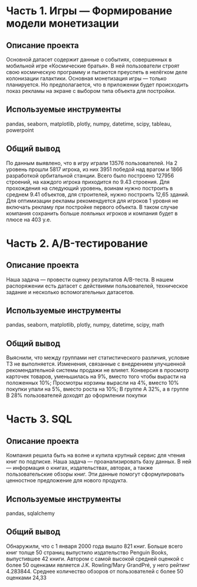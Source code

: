 # Часть 1. Игры — Формирование модели монетизации
## Описание проекта
Основной датасет содержит данные о событиях, совершенных в мобильной игре «Космические братья». В ней пользователи строят свою космическую программу и пытаются преуспеть в нелёгком деле колонизации галактики. Основная монетизация игры — только планируется. Но предполагается, что в приложении будет происходить показ рекламы на экране с выбором типа объекта для постройки.
## Используемые инструменты
pandas, seaborn, matplotlib, plotly, numpy, datetime, scipy, tableau, powerpoint
## Общий вывод
По данным выявлено, что в игру играли 13576 пользователей. На 2 уровень прошли 5817 игрока, из них 3951 победой над врагом и 1866 разработкой орбитальной станции. Всего было построено 127956 строений, на каждого игрока приходится по 9.43 строения. Для прохождения на следующий уровень, воинам нужно построить в среднем 9.41 объектов, для строителей, нужно построить 12,65 зданий. Для оптимизации рекламы рекомендуется для игроков 1 уровня не включать рекламу при постройке первого объекта. В таком случае компания сохранить больше лояльных игроков и компания будет в плюсе на 403 у.е.

# Часть 2. A/B-тестирование
## Описание проекта
Наша задача — провести оценку результатов A/B-теста. В нашем распоряжении есть датасет с действиями пользователей, техническое задание и несколько вспомогательных датасетов.
## Используемые инструменты
pandas, seaborn, matplotlib, plotly, numpy, datetime, scipy, math
## Общий вывод
Выяснили, что между группами нет статистического различия, условие ТЗ не выполняется. Изменения, связанные с внедрением улучшенной рекомендательной системы продажи не влияет. Конверсия в просмотр карточек товаров, уменьшилась на 9%, вместо того чтобы вырасти на положенных 10%; Просмотры корзины вырасли на 4%, вместо 10%
покупки упали на 5%, вместо роста на 10%; В группе А 32%, а в группе В 28% пользователей доходят до оформлении покупки

# Часть 3. SQL
## Описание проекта
Компания решила быть на волне и купила крупный сервис для чтения книг по подписке. Наша задача — проанализировать базу данных. В ней — информация о книгах, издательствах, авторах, а также пользовательские обзоры книг. Эти данные помогут сформулировать ценностное предложение для нового продукта.
## Используемые инструменты
pandas, sqlalchemy
## Общий вывод
Обнаружили, что с 1 января 2000 года вышло 821 книг. Больше всего книг толще 50 страниц выпустило издательство Penguin Books, выпустившее 42 книги. Автором с самой высокой средней оценкой с более 50 оценками является J.K. Rowling/Mary GrandPré, у него рейтинг 4.283844. Среднее количество обзоров от пользователей с более 50 оценками 24,33
